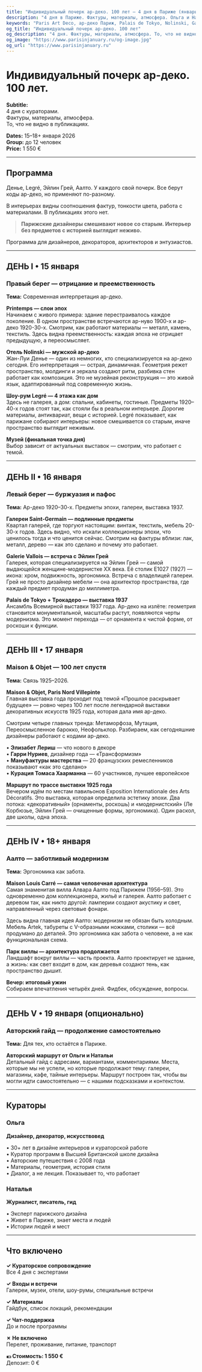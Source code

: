 ```yaml
---
title: "Индивидуальный почерк ар-деко. 100 лет — 4 дня в Париже (январь 2026)"
description: "4 дня в Париже. Фактуры, материалы, атмосфера. Ольга и Наталья. Галереи, отели, шоу-румы. Малые группы."
keywords: "Paris Art Deco, ар-деко Париж, Palais de Tokyo, Nolinski, Galerie Vallois, Maison Louis Carré"
og_title: "Индивидуальный почерк ар-деко. 100 лет"
og_description: "4 дня. Фактуры, материалы, атмосфера. То, что не видно в публикациях."
og_image: "https://www.parisinjanuary.ru/og-image.jpg"
og_url: "https://www.parisinjanuary.ru"
---
```


# Индивидуальный почерк ар-деко. <span class="hero-accent">100 лет</span>.

**Subtitle:**  
4 дня с кураторами.  
Фактуры, материалы, атмосфера.  
То, что не видно в публикациях.

**Dates:** 15–18+ января 2026  
**Group:** до 12 человек  
**Price:** 1 550 €

---

## Программа

Денье, Legré, Эйлин Грей, Аалто. У каждого свой почерк. Все берут коды ар-деко, но применяют по-разному.

В интерьерах видны соотношения фактур, тонкости цвета, работа с материалами. В публикациях этого нет.

> **Парижские дизайнеры смешивают новое со старым. Интерьер без предметов с историей выглядит неживо.**

Программа для дизайнеров, декораторов, архитекторов и энтузиастов.

---

## ДЕНЬ I • 15 января
### Правый берег — отрицание и преемственность
**Тема:** Современная интерпретация ар-деко.

**Printemps — слои эпох**  
Начинаем с живого примера: здание перестраивалось каждое поколение. В одном пространстве встречаются ар-нуво 1900-х и ар-деко 1920-30-х. Смотрим, как работают материалы — металл, камень, текстиль. Здесь видна преемственность: каждая эпоха не отрицает предыдущую, а переосмысляет.

**Отель Nolinski — мужской ар-деко**  
Жан-Луи Денье — один из немногих, кто специализируется на ар-деко сегодня. Его интерпретация — острая, динамичная. Геометрия режет пространство, молдинги и зеркала создают ритм, разбивка стен работает как композиция. Это не музейная реконструкция — это живой язык, адаптированный под современную жизнь.

**Шоу-рум Legré — 4 этажа как дом**  
Здесь не галерея, а дом: спальни, кабинеты, гостиные. Предметы 1920–40-х годов стоят так, как стояли бы в реальном интерьере. Дорогие материалы, антиквариат, вещи с историей. Legré показывает, как парижане собирают интерьеры: новое смешивается со старым, иначе пространство выглядит неживым.

**Музей (финальная точка дня)**  
Выбор зависит от актуальных выставок — смотрим, что работает с темой.

---

## ДЕНЬ II • 16 января
### Левый берег — буржуазия и пафос
**Тема:** Ар-деко 1920–30-х. Предметы эпохи, галереи, выставка 1937.

**Галереи Saint-Germain — подлинные предметы**  
Квартал галерей, где торгуют настоящим: винтаж, текстиль, мебель 20-30-х годов. Здесь видно, что искали коллекционеры эпохи, что ценилось тогда и что ценится сейчас. Смотрим на фактуры вблизи: лак, металл, дерево — как это сделано и почему это работает.

**Galerie Vallois — встреча с Эйлин Грей**  
Галерея, которая специализируется на Эйлин Грей — самой выдающейся женщине-модернистке XX века. Её столик E1027 (1927) — икона: хром, подвижность, эргономика. Встреча с владелицей галереи. Грей не просто дизайнер мебели — она архитектор пространства, где каждый предмет продуман до миллиметра.

**Palais de Tokyo + Трокадеро — выставка 1937**  
Ансамбль Всемирной выставки 1937 года. Ар-деко на излёте: геометрия становится монументальной, масштабы растут, появляются черты модернизма. Это момент перехода — от орнамента к чистой форме, от роскоши к функции.

---

## ДЕНЬ III • 17 января
### Maison & Objet — 100 лет спустя
**Тема:** Связь 1925–2026.

**Maison & Objet, Paris Nord Villepinte**  
Главная выставка года проходит под темой «Прошлое раскрывает будущее» — ровно через 100 лет после легендарной выставки декоративных искусств 1925 года, которая дала имя ар-деко. 

Смотрим четыре главных тренда: Метаморфоза, Мутация, Переосмысленное барокко, Неофольклор. Разбираем, как сегодняшние дизайнеры работают с кодами ар-деко.

• **Элизабет Лериш** — что нового в декоре  
• **Гарри Нуриев**, дизайнер года — «Трансформизм»  
• **Мануфактуры мастерства** — 20 французских ремесленников показывают «как это сделано»  
• **Курация Томаса Хаарманна** — 60 участников, лучшее европейское

**Маршрут по трассе выставки 1925 года**  
Вечером идём по местам павильонов Exposition Internationale des Arts Décoratifs. Это выставка, которая определила эстетику эпохи. Два потока: «декоративный» (орнаменты, роскошь) и «модернистский» (Ле Корбюзье, Эйлин Грей — очищенные формы, эргономика). Один раскол, две школы, одна эпоха.

---

## ДЕНЬ IV • 18+ января
### Аалто — заботливый модернизм
**Тема:** Эргономика как забота.

**Maison Louis Carré — самая человечная архитектура**  
Самая знаменитая вилла Алвара Аалто под Парижем (1956–59). Это одновременно дом коллекционера, жильё и галерея. Аалто работает с деревом так, как никто другой: ламперии создают акустику и свет, направленный через световые фонари. 

Здесь видна главная идея Аалто: модернизм не обязан быть холодным. Мебель Artek, табуреты с V-образными ножками, столики — всё продумано до деталей. Это эргономика как забота о человеке, а не как функциональная схема.

**Парк виллы — архитектура продолжается**  
Ландшафт вокруг виллы — часть проекта. Аалто проектирует не здание, а жизнь: как свет входит в дом, как деревья создают тень, как пространство дышит.

**Вечер: итоговый ужин**  
Собираем впечатления четырёх дней. Фидбек, обсуждение, вопросы.

---

## ДЕНЬ V • 19 января (опционально)
### Авторский гайд — продолжение самостоятельно
**Тема:** Для тех, кто остаётся в Париже.

**Авторский маршрут от Ольги и Натальи**  
Детальный гайд с адресами, вариантами, комментариями. Места, которые мы не успели, но которые продолжают тему: галереи, магазины, кафе, тайные интерьеры. Маршрут построен так, чтобы вы могли идти самостоятельно — с нашими подсказками и контекстом.

---

## Кураторы

### Ольга
**Дизайнер, декоратор, искусствовед**

• 30+ лет в дизайне интерьеров и кураторской работе  
• Куратор программ в Высшей Британской школе дизайна  
• Авторские путешествия с 2008 года  
• Материалы, геометрия, история стиля  
• Диалог, а не лекция. Показывает то, что работает

### Наталья
**Журналист, писатель, гид**

• Эксперт парижского дизайна  
• Живет в Париже, знает места и людей  
• Истории людей и мест

---

## Что включено

**✓ Кураторское сопровождение**  
Все 4 дня с экспертами

**✓ Входы и встречи**  
Галереи, музеи, отели, шоу-румы, специальные встречи

**✓ Материалы**  
Гайдбук, список локаций, рекомендации

**✓ Чат-поддержка**  
До и после программы

**✗ Не включено**  
Перелет, проживание, питание, транспорт

**💶 Стоимость: 1 550 €**  
Депозит: 0 €

